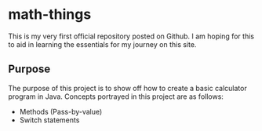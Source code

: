 # math-things
This is my very first official repository posted on Github. I am hoping for this to aid in learning the essentials for my journey on this site.

## Purpose

The purpose of this project is to show off how to create a basic calculator program in Java.
Concepts portrayed in this project are as follows:
* Methods (Pass-by-value)
* Switch statements
